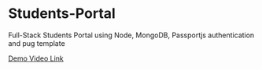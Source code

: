 # Students-Portal
Full-Stack Students Portal using Node, MongoDB, Passportjs authentication and pug template

[Demo Video Link](https://www.linkedin.com/posts/darshil-lalchandani-191443171_nodejs-mongodb-passportjs-activity-6771119758298406912-8JWE?utm_source=share&utm_medium=member_desktop)
